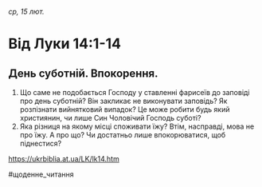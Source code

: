 
_ср, 15 лют._

# Від Луки 14:1-14

## День суботній. Впокорення.
1. Що саме не подобається Господу у ставленні фарисеїв до заповіді про день суботній? Він закликає не виконувати заповідь? Як розпізнати вийнятковий випадок? Це може робити будь який християнин, чи лише Син Чоловічий Господь суботі?
2. Яка різниця на якому місці споживати їжу? Втім, насправді, мова не про їжу. А про що? Чи достатньо лише впокорюватися, щоб піднестися?

https://ukrbiblia.at.ua/LK/lk14.htm

#щоденне_читання
